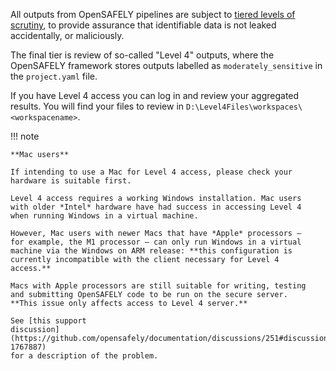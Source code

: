 

All outputs from OpenSAFELY pipelines are subject to [tiered levels of scrutiny](security-levels.md), to provide assurance that identifiable data is not leaked accidentally, or maliciously.

The final tier is review of so-called "Level 4" outputs, where the OpenSAFELY framework stores outputs labelled as `moderately_sensitive` in the `project.yaml` file.

If you have Level 4 access you can log in and review your aggregated results. 
You will find your files to review in `D:\Level4Files\workspaces\<workspacename>`.

!!! note

    **Mac users**

    If intending to use a Mac for Level 4 access, please check your
    hardware is suitable first.

    Level 4 access requires a working Windows installation. Mac users
    with older *Intel* hardware have had success in accessing Level 4
    when running Windows in a virtual machine.

    However, Mac users with newer Macs that have *Apple* processors —
    for example, the M1 processor — can only run Windows in a virtual
    machine via the Windows on ARM release: **this configuration is
    currently incompatible with the client necessary for Level 4
    access.**

    Macs with Apple processors are still suitable for writing, testing
    and submitting OpenSAFELY code to be run on the secure server.
    **This issue only affects access to Level 4 server.**

    See [this support
    discussion](https://github.com/opensafely/documentation/discussions/251#discussioncomment-1767887)
    for a description of the problem.


